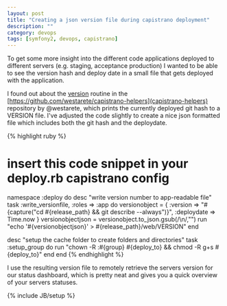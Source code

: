 ```yaml
---
layout: post
title: "Creating a json version file during capistrano deployment"
description: ""
category: devops
tags: [symfony2, devops, capistrano]
---
```


To get some more insight into the different code applications deployed to different servers (e.g. staging, acceptance production) I wanted to be able to see the version hash and deploy date in a small file that gets deployed with the application.

I found out about the [version](https://github.com/westarete/capistrano-helpers/blob/master/lib/capistrano-helpers/version.rb) routine in the [https://github.com/westarete/capistrano-helpers](capistrano-helpers) repository by @westarete, which prints the currently deployed git hash to a VERSION file. I've adjusted the code slightly to create a nice json formatted file which includes both the git hash and the deploydate. 

{% highlight ruby %}
# insert this code snippet in your deploy.rb capistrano config
namespace :deploy do
  desc "write version number to app-readable file"
  task :write_versionfile, :roles => :app do
    versionobject = {
      :version => "#{capture("cd #{release_path} && git describe --always")}",
      :deploydate => Time.now
    }
    versionobjectjson = versionobject.to_json.gsub(/\\n/,"")
    run "echo '#{versionobjectjson}' > #{release_path}/web/VERSION"
  end

  desc "setup the cache folder to create folders and directories"
  task :setup_group do
    run "chown -R :#{group} #{deploy_to} && chmod -R g+s #{deploy_to}"
  end
end
{% endhighlight %}

I use the resulting version file to remotely retrieve the servers version for our status dashboard, which is pretty neat and gives you a quick overview of your servers statuses.

{% include JB/setup %}
